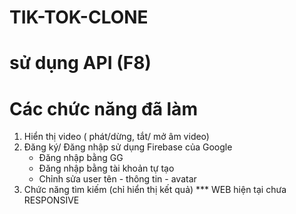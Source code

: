 # TIK-TOK-CLONE
# sử dụng API (F8)
# Các chức năng đã làm
 1. Hiển thị video ( phát/dừng, tắt/ mở âm video)
 2. Đăng ký/ Đăng nhập sử dụng Firebase của Google
      - Đăng nhập bằng GG
      - Đăng nhập bằng tài khoản tự tạo
      - Chỉnh sửa user tên - thông tin - avatar
  3. Chức năng tìm kiếm (chỉ hiển thị kết quả)
*** WEB hiện tại chưa RESPONSIVE
